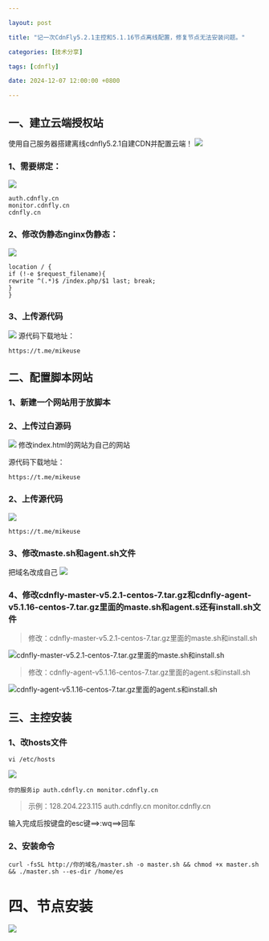 ```yaml
---

layout: post

title: "记一次CdnFly5.2.1主控和5.1.16节点离线配置，修复节点无法安装问题。"

categories: [技术分享]

tags: [cdnfly]

date: 2024-12-07 12:00:00 +0800

---
```




## 一、建立云端授权站
使用自己服务器搭建离线cdnfly5.2.1自建CDN并配置云端！
![](https://imgs.5205230.xyz/img/20241207133452921.png)
### 1、需要绑定：
![](https://imgs.5205230.xyz/img/20241207133834012.png)
 ```
auth.cdnfly.cn
monitor.cdnfly.cn
cdnfly.cn
```
### 2、修改伪静态nginx伪静态：
![](https://imgs.5205230.xyz/img/20241207133938444.png)

```
location / {
if (!-e $request_filename){
rewrite ^(.*)$ /index.php/$1 last; break;
}
}
```
### 3、上传源代码

![](https://imgs.5205230.xyz/img/20241207134119472.png) 
源代码下载地址：
```
https://t.me/mikeuse
```
## 二、配置脚本网站

### 1、新建一个网站用于放脚本

### 2、上传过白源码

![](https://imgs.5205230.xyz/img/20241207134518637.png)
修改index.html的网站为自己的网站

源代码下载地址：
```
https://t.me/mikeuse

```

### 2、上传源代码

![](https://imgs.5205230.xyz/img/20241207134332855.png)
```
https://t.me/mikeuse
```
### 3、修改maste.sh和agent.sh文件

把域名改成自己
![](https://imgs.5205230.xyz/img/20241207144036607.png)

### 4、修改cdnfly-master-v5.2.1-centos-7.tar.gz和cdnfly-agent-v5.1.16-centos-7.tar.gz里面的maste.sh和agent.s还有install.sh文件
> 修改：cdnfly-master-v5.2.1-centos-7.tar.gz里面的maste.sh和install.sh

![cdnfly-master-v5.2.1-centos-7.tar.gz里面的maste.sh和install.sh](https://imgs.5205230.xyz/img/20241207140636454.png)

> 修改：cdnfly-agent-v5.1.16-centos-7.tar.gz里面的agent.s和install.sh

![cdnfly-agent-v5.1.16-centos-7.tar.gz里面的agent.s和install.sh](https://imgs.5205230.xyz/img/20241207140619016.png)
## 三、主控安装

### 1、改hosts文件
```
vi /etc/hosts
```
![](https://imgs.5205230.xyz/img/20241207135547494.png)
```
你的服务ip auth.cdnfly.cn monitor.cdnfly.cn
```
> 示例：128.204.223.115 auth.cdnfly.cn monitor.cdnfly.cn

输入完成后按键盘的esc键==>:wq==>回车

### 2、安装命令
```
curl -fsSL http://你的域名/master.sh -o master.sh && chmod +x master.sh && ./master.sh --es-dir /home/es
```	

# 四、节点安装

![](https://imgs.5205230.xyz/img/20241207140128946.png)
